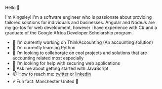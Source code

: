 Hello 👋

I'm Kingsley! I'm a software engineer who is passionate about providing tailored solutions for individuals and businesses. 
Angular and NodeJs are my go-tos for web development, however i have experience with C# and a graduate of the Google Africa Developer Scholarship program.

- 🔭 I’m currently working on ThinkAccounting (An accounting solution)
- 🌱 I’m currently learning Python
- 👯 I’m looking to collaborate on cool projects and solutions that are accounting related most especially
- 🤔 I’m looking for help with securing web applications
- 💬 Ask me about getting started with JavaScript
- 📫 How to reach me: [twitter](http://twitter.com/kingsleyofosu_) or [linkedin](linkedin.com/in/kingsleyofosu/)
- ⚡ Fun fact: Manchester United 🔴
